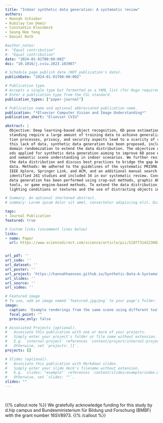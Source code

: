 ```yaml
---
title: "Indoor synthetic data generation: A systematic review"
authors:
- Hannah Schieber
- Kubilay Can Demir
- Constantin Kleinbeck
- Seung Hee Yang
- Daniel Roth

#author_notes:
#- "Equal contribution"
#- "Equal contribution"
date: "2024-01-01T00:00:00Z"
doi: "10.1016/j.cviu.2023.103907"

# Schedule page publish date (NOT publication's date).
publishDate: "2024-01-01T00:00:00Z"

# Publication type.
# Accepts a single type but formatted as a YAML list (for Hugo requirements).
# Enter a publication type from the CSL standard.
publication_types: ["paper-journal"]

# Publication name and optional abbreviated publication name.
publication: "*Elsevier Computer Vision and Image Understanding*"
publication_short: "Elsevier CVIU"

abstract: |
  Objective: Deep learning-based object recognition, 6D pose estimation, and semantic scene under-
  standing require a large amount of training data to achieve generalization. Time-consuming annota-
  tion processes, privacy, and security aspects lead to a scarcity of real-world datasets. To overcome
  this lack of data, synthetic data generation has been proposed, including multiple facets in the area of
  domain randomization to extend the data distribution. The objective of this review is to identify meth-
  ods applied for synthetic data generation aiming to improve 6D pose estimation, object recognition,
  and semantic scene understanding in indoor scenarios. We further review methods used to extend
  the data distribution and discuss best practices to bridge the gap between synthetic and real-world
  data. Methods: We adhered to the guidelines of the systematic PRISMA technique. Three databases,
  IEEE Xplore, Springer Link, and ACM, and an additional manual search were conducted. In total, we
  identified 241 studies and included 34 in our systematic review. Conclusion: In summary, synthetic
  data generation has been performed using crop-out methods, graphic APIs, 3D modeling or authoring
  tools, or game engine-based methods. To extend the data distribution, varying scene parameters, i.e.,
  lighting conditions or textures and the use of distracting objects in the scene are promising

# Summary. An optional shortened abstract.
# summary: Lorem ipsum dolor sit amet, consectetur adipiscing elit. Duis posuere tellus ac convallis placerat. Proin tincidunt magna sed ex sollicitudin condimentum.

tags:
- Journal Publication
featured: true

# Custom links (uncomment lines below)
links:
- name: Paper
  url: https://www.sciencedirect.com/science/article/pii/S1077314223002874?via%3Dihub


url_pdf: ''
url_code: ''
url_dataset: ''
url_poster: ''
url_project: 'https://hannahhaensen.github.io/Synthetic-Data-A-Systematic-Review/'
url_slides: ''
url_source: ''
url_video: ''

# Featured image
# To use, add an image named `featured.jpg/png` to your page's folder. 
image:
  caption: 'Example renderings from the same scene using different tools.'
  focal_point: ""
  preview_only: false

# Associated Projects (optional).
#   Associate this publication with one or more of your projects.
#   Simply enter your project's folder or file name without extension.
#   E.g. `internal-project` references `content/project/internal-project/index.md`.
#   Otherwise, set `projects: []`.
projects: []

# Slides (optional).
#   Associate this publication with Markdown slides.
#   Simply enter your slide deck's filename without extension.
#   E.g. `slides: "example"` references `content/slides/example/index.md`.
#   Otherwise, set `slides: ""`.
slides: ""
---
```




<br>

{{% callout note %}}
We gratefully acknowledge funding for this study by d.hip campus and Bundesministerium für Bildung und Forschung (BMBF) with the grant number 16SV8973.
{{% /callout %}}



